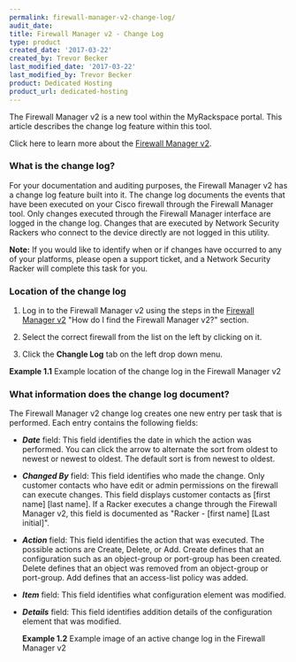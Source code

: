 ```yaml
---
permalink: firewall-manager-v2-change-log/
audit_date:
title: Firewall Manager v2 - Change Log
type: product
created_date: '2017-03-22'
created_by: Trevor Becker
last_modified_date: '2017-03-22'
last_modified_by: Trevor Becker
product: Dedicated Hosting
product_url: dedicated-hosting
---
```


<!-- IMAGE "FWCPv2 Article 4 Image Logo" -->
The Firewall Manager v2 is a new tool within the MyRackspace portal. This article describes the change log feature within this tool. 

Click here to learn more about the [Firewall Manager v2](https://support.rackspace.com/how-to/firewall-manager-v2).

### What is the change log?
For your documentation and auditing purposes, the Firewall Manager v2 has a change log feature built into it. The change log documents the events that have been executed on your Cisco firewall through the Firewall Manager tool. Only changes executed through the Firewall Manager interface are logged in the change log. Changes that are executed by Network Security Rackers who connect to the device directly are not logged in this utility.

**Note:** If you would like to identify when or if changes have occurred to any of your platforms, please open a support ticket, and a Network Security Racker will complete this task for you.

### Location of the change log

1. Log in to the Firewall Manager v2 using the steps in the [Firewall Manager v2](https://support.rackspace.com/how-to/firewall-manager-v2) "How do I find the Firewall Manager v2?" section.

2. Select the correct firewall from the list on the left by clicking on it.

3. Click the **Changle Log** tab on the left drop down menu.

  **Example 1.1** Example location of the change log in the Firewall Manager v2
<!-- Image "FWCPv2 Article 4 Image Change Log" --->

### What information does the change log document?

The Firewall Manager v2 change log creates one new entry per task that is performed. Each entry contains the following fields:

- **_Date_** field: This field identifies the date in which the action was performed. You can click the arrow to alternate the sort from oldest to newest or newest to oldest. The default sort is from newest to oldest.

- **_Changed By_** field: This field identifies who made the change. Only customer contacts who have edit or admin permissions on the firewall can execute changes. This field displays customer contacts as [first name] [last name]. If a Racker executes a change through the Firewall Manager v2, this field is documented as "Racker - [first name] [Last initial]". 

- **_Action_** field: This field identifies the action that was executed. The possible actions are Create, Delete, or Add. Create defines that an configuration such as an object-group or port-group has been created. Delete defines that an object was removed from an object-group or port-group. Add defines that an access-list policy was added.

- **_Item_** field: This field identifies what configuration element was modified. 

- **_Details_** field: This field identifies addition details of the configuration element that was modified.

  **Example 1.2** Example image of an active change log in the Firewall Manager v2
<!-- Image "FWCPv2 Article 4 Image Example Change Log" --->
